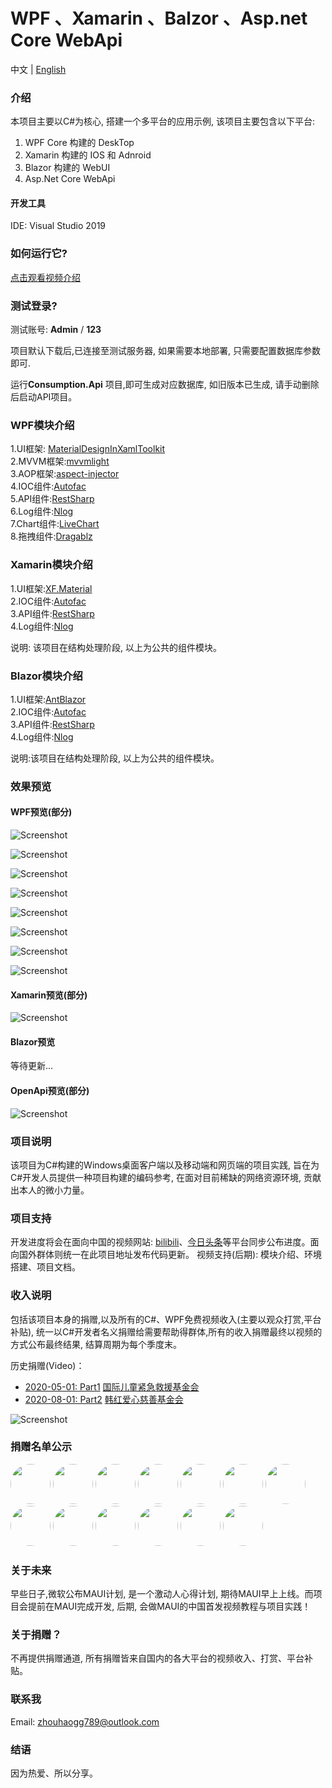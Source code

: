 # WPF 、Xamarin 、Balzor 、Asp.net Core WebApi

中文 | [English](README-en.md)

### 介绍
本项目主要以C#为核心, 搭建一个多平台的应用示例, 该项目主要包含以下平台:
1. WPF Core 构建的 DeskTop
2. Xamarin 构建的 IOS 和 Adnroid 
3. Blazor 构建的 WebUI
4. Asp.Net Core WebApi

#### 开发工具
  IDE: Visual Studio 2019 

### 如何运行它?
[点击观看视频介绍](https://www.bilibili.com/video/BV1954y1i7wM)

### 测试登录?

测试账号:  **Admin** / **123**

项目默认下载后,已连接至测试服务器, 如果需要本地部署,  只需要配置数据库参数即可.

运行**Consumption.Api** 项目,即可生成对应数据库, 如旧版本已生成, 请手动删除后启动API项目。

### WPF模块介绍
1.UI框架: [MaterialDesignInXamlToolkit](https://github.com/MaterialDesignInXAML/MaterialDesignInXamlToolkit)  
2.MVVM框架:[mvvmlight](https://github.com/lbugnion/mvvmlight)  
3.AOP框架:[aspect-injector](https://github.com/pamidur/aspect-injector)  
4.IOC组件:[Autofac](https://github.com/autofac/Autofac)  
5.API组件:[RestSharp](https://github.com/restsharp/RestSharp)  
6.Log组件:[Nlog](https://github.com/NLog/NLog)  
7.Chart组件:[LiveChart](https://github.com/Live-Charts/Live-Charts)  
8.拖拽组件:[Dragablz](https://github.com/ButchersBoy/Dragablz)  

### Xamarin模块介绍
1.UI框架:[XF.Material](https://github.com/Baseflow/XF-Material-Library)  
2.IOC组件:[Autofac](https://github.com/autofac/Autofac)  
3.API组件:[RestSharp](https://github.com/restsharp/RestSharp)  
4.Log组件:[Nlog](https://github.com/NLog/NLog)  

说明: 该项目在结构处理阶段, 以上为公共的组件模块。

### Blazor模块介绍
1.UI框架:[AntBlazor](https://github.com/ant-design-blazor/ant-design-blazor)  
2.IOC组件:[Autofac](https://github.com/autofac/Autofac)  
3.API组件:[RestSharp](https://github.com/restsharp/RestSharp)  
4.Log组件:[Nlog](https://github.com/NLog/NLog)  

说明:该项目在结构处理阶段, 以上为公共的组件模块。

### 效果预览

#### WPF预览(部分)

![Screenshot](https://github.com/HenJigg/WPF-Xamarin-Blazor-Examples/blob/master/img/Main.png)

![Screenshot](https://github.com/HenJigg/WPF-Xamarin-Blazor-Examples/blob/master/img/DarkMain.png)

![Screenshot](https://github.com/HenJigg/WPF-Xamarin-Blazor-Examples/blob/master/img/GroupMenu.gif)

![Screenshot](https://github.com/HenJigg/WPF-Xamarin-Blazor-Examples/blob/master/img/Drag.gif)

![Screenshot](https://github.com/HenJigg/WPF-Xamarin-Blazor-Examples/blob/master/img/Skin.gif)

![Screenshot](https://github.com/HenJigg/WPF-Xamarin-Blazor-Examples/blob/master/img/Show.gif)

![Screenshot](https://github.com/HenJigg/WPF-Xamarin-Blazor-Examples/blob/master/img/Group.png)

![Screenshot](https://github.com/HenJigg/WPF-Xamarin-Blazor-Examples/blob/master/img/Dialog.png)

#### Xamarin预览(部分)
![Screenshot](https://github.com/HenJigg/WPF-Xamarin-Blazor-Examples/blob/master/img/XamarinLoginPage.png)

#### Blazor预览

等待更新...

#### OpenApi预览(部分)
![Screenshot](https://github.com/HenJigg/WPF-Xamarin-Blazor-Examples/blob/master/img/MainServicePage.png)

### 项目说明
  该项目为C#构建的Windows桌面客户端以及移动端和网页端的项目实践, 旨在为C#开发人员提供一种项目构建的编码参考, 在面对目前稀缺的网络资源环境, 贡献出本人的微小力量。

### 项目支持
  开发进度将会在面向中国的视频网站: [bilibili](https://space.bilibili.com/32497462)、[今日头条](https://studio.ixigua.com/content)等平台同步公布进度。面向国外群体则统一在此项目地址发布代码更新。
  视频支持(后期): 模块介绍、环境搭建、项目文档。

### 收入说明
  包括该项目本身的捐赠,以及所有的C#、WPF免费视频收入(主要以观众打赏,平台补贴), 统一以C#开发者名义捐赠给需要帮助得群体,所有的收入捐赠最终以视频的方式公布最终结果, 结算周期为每个季度末。

  历史捐赠(Video)：
  - [2020-05-01: Part1](https://www.bilibili.com/video/BV1QZ4y1W7Zu) [国际儿童紧急救援基金会](https://www.unicef.org/zh)
  - [2020-08-01: Part2](https://www.bilibili.com/video/BV1Gk4y1m7u2) [韩红爱心慈善基金会](http://www.hhax.org/)

![Screenshot](https://github.com/HenJigg/WPF-Xamarin-Blazor-Examples/blob/master/img/20200802.jpg)
	
### 捐赠名单公示
<a href="https://github.com/zuoyefeng" target="_blank"><img style="border-radius:50%!important" width="64px" src="https://avatars2.githubusercontent.com/u/13931455?s=400&v=4"></a>
<a href="https://github.com/CamelKing1997" target="_blank"><img style="border-radius:50%!important" width="64px" src="https://avatars0.githubusercontent.com/u/31693260?s=88&u=915a4cbef26b8a968ace960e96b4709ce54c3226&v=4"></a>
<a href="https://github.com/Blazer1990" target="_blank"><img style="border-radius:50%!important" width="64px" src="https://avatars1.githubusercontent.com/u/58721526?s=460&u=47f3eeb582649262e5a8790a6cb3c8744b6b53bd&v=4"></a>
<a href="https://github.com/FelixFeng777" target="_blank"><img style="border-radius:50%!important" width="64px" src="https://avatars0.githubusercontent.com/u/29698153?s=400&u=37b54a912751485b7197c0aaea7f78d86e8c5275&v=4"></a>
<a href="https://github.com/Sadusky" target="_blank"><img style="border-radius:50%!important" width="64px" src="https://avatars3.githubusercontent.com/u/53511641?s=88&u=210acf2a8f329ad41647206b6e886e06af200e13&v=4"></a>
<a href="https://github.com/Think3huanran" target="_blank"><img style="border-radius:50%!important" width="64px" src="https://avatars0.githubusercontent.com/u/42923536?s=88&u=c76884ea0d99ed1e790ec49ccbd4580f71bee10d&v=4"></a>
<a href="https://github.com/q913777031" target="_blank"><img style="border-radius:50%!important" width="64px" src="https://avatars0.githubusercontent.com/u/25888874?s=400&u=fa9ce3cca2aecdce4b646bebf31498db7344ea9c&v=4"></a>
<a href="https://github.com/circlelee1981" target="_blank"><img style="border-radius:50%!important" width="64px" src="https://avatars0.githubusercontent.com/u/60954759?s=400&v=4"></a>
<a href="https://github.com/chenzhongtian2019" target="_blank"><img style="border-radius:50%!important" width="64px" src="https://avatars0.githubusercontent.com/u/48708280?s=400&v=4"></a>
<a href="https://github.com/Magic-Zq" target="_blank"><img style="border-radius:50%!important" width="64px" src="https://avatars2.githubusercontent.com/u/66097749?s=400&v=4"></a>
<a href="https://github.com/oldshensheep" target="_blank"><img style="border-radius:50%!important" width="64px" src="https://avatars1.githubusercontent.com/u/29306733?s=400&u=281e9356c5abd8ab63a826711312cd0a41b50af1&v=4"></a>
<a href="https://github.com/CarlWhite2020" target="_blank"><img style="border-radius:50%!important" width="64px" src="https://avatars1.githubusercontent.com/u/62589030?s=400&v=4"></a>
<a href="https://github.com/Leowhh" target="_blank"><img style="border-radius:50%!important" width="64px" src="https://avatars0.githubusercontent.com/u/57591945?s=400&v=4"></a>

### 关于未来
  早些日子,微软公布MAUI计划, 是一个激动人心得计划, 期待MAUI早上上线。而项目会提前在MAUI完成开发, 后期, 会做MAUI的中国首发视频教程与项目实践！

### 关于捐赠？
  不再提供捐赠通道, 所有捐赠皆来自国内的各大平台的视频收入、打赏、平台补贴。 

### 联系我
Email: zhouhaogg789@outlook.com

### 结语
  因为热爱、所以分享。
